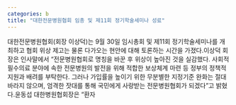 ```yaml
---
categories: b
title: "대한전문병원협회 임총 및 제11회 정기학술세미나 성료"
---
```

대한전문병원협회(회장 이상덕)는 9월 30일 임시총회 및 제11회 정기학술세미나를 개최하고 협회 위상 제고는 물론 다가오는 현안에 대해 토론하는 시간을 가졌다.이상덕 회장은 인사말에서 “전문병원협회로 명칭을 바꾼 후 위상이 높아진 것을 실감했다. 사회적 필수의료 분야에 속한 전문병원의 발전을 위해 적합한 보상체계 마련 등 정부의 정책적 지원과 배려를 부탁한다. 그러나 가입률을 높이기 위한 무분별한 지정기준 완화는 절대 바라지 않으며, 엄격한 잣대를 통해 국민에게 사랑받는 전문병원협회가 되겠다”고 밝혔다.윤동섭 대한병원협회장은 “환자